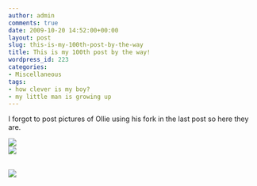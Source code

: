 ```yaml
---
author: admin
comments: true
date: 2009-10-20 14:52:00+00:00
layout: post
slug: this-is-my-100th-post-by-the-way
title: This is my 100th post by the way!
wordpress_id: 223
categories:
- Miscellaneous
tags:
- how clever is my boy?
- my little man is growing up
---
```


I forgot to post pictures of Ollie using his fork in the last post so here they are.  
  
[![](http://farm3.static.flickr.com/2490/4028207461_5d79359b6e.jpg)](http://farm3.static.flickr.com/2490/4028207461_5d79359b6e.jpg)  
[![](http://farm4.static.flickr.com/3487/4028208167_77a9d42a4a.jpg)](http://farm4.static.flickr.com/3487/4028208167_77a9d42a4a.jpg)  
[  
](http://1.bp.blogspot.com/_C-ub7-hXVgE/St3P5y8W8II/AAAAAAAAIBI/m06CqzEjNxk/s1600/IMG_5671.JPG)

![](https://blogger.googleusercontent.com/tracker/251139911615938991-7551505671420907051?l=www.outmumbered.com)

